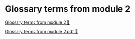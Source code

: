 # Glossary terms from module 2

[Glossary terms from module 2 &#128279;](https://www.coursera.org/learn/strategies-for-cloud-security-risk-management/supplement/IQ4WQ/glossary-terms-from-module-2)

[Glossary terms from module 2.pdf 🔗](https://1drv.ms/b/c/526c45566c8c239a/EalCgzyHKjNJo6mhZsjeXyYBxm7S9v5iR3DluuuB60QldA?e=1oD6W4)
